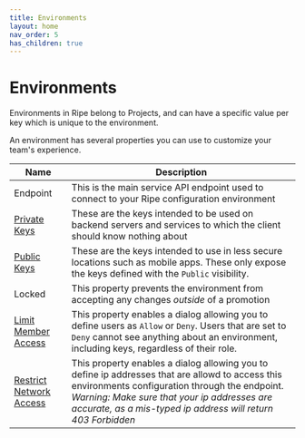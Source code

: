 ```yaml
---
title: Environments
layout: home
nav_order: 5
has_children: true
---
```

# Environments

Environments in Ripe belong to Projects, and can have a specific value per key which is unique to the environment.

An environment has several properties you can use to customize your team's experience.

Name|Description
-|-
Endpoint|This is the main service API endpoint used to connect to your Ripe configuration environment
[Private Keys](api-keys)|These are the keys intended to be used on backend servers and services to which the client should know nothing about
[Public Keys](api-keys)|These are the keys intended to use in less secure locations such as mobile apps. These only expose the keys defined with the `Public` visibility.
Locked|This property prevents the environment from accepting any changes *outside* of a promotion
[Limit Member Access](limit-member-access)|This property enables a dialog allowing you to define users as `Allow` or `Deny`. Users that are set to `Deny` cannot see anything about an environment, including keys, regardless of their role.
[Restrict Network Access](network-access)|This property enables a dialog allowing you to define ip addresses that are allowd to access this environments configuration through the endpoint. *Warning: Make sure that your ip addresses are accurate, as a mis-typed ip address will return 403 Forbidden*
